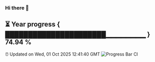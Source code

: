 ### Hi there 👋
⏳ Year progress { ██████████████████████▁▁▁▁▁▁▁▁ } 74.94 %
---
⏰ Updated on Wed, 01 Oct 2025 12:41:40 GMT
![Progress Bar CI](https://github.com/liununu/liununu/workflows/Progress%20Bar%20CI/badge.svg)
